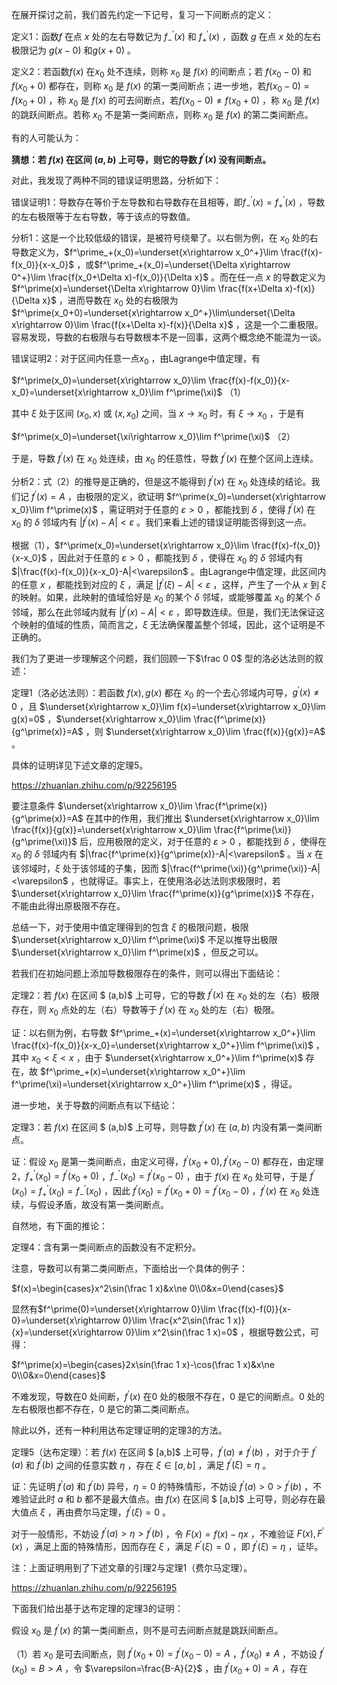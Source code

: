 在展开探讨之前，我们首先约定一下记号，复习一下间断点的定义：

定义1：函数$f$ 在点 $x$ 处的左右导数记为 $f^\prime_-(x)$ 和 $f^\prime_+(x)$ ，函数 $g$ 在点 $x$ 处的左右极限记为 $g(x-0)$ 和$g(x+0)$ 。

定义2：若函数$f(x)$ 在$x_0$ 处不连续，则称 $x_0$ 是 $f(x)$ 的间断点；若 $f(x_0-0)$ 和$f(x_0+0)$ 都存在，则称 $x_0$ 是 $f(x)$ 的第一类间断点；进一步地，若$f(x_0-0)=f(x_0+0)$ ，称 $x_0$ 是 $f(x)$ 的可去间断点，若$f(x_0-0)\ne f(x_0+0)$ ，称 $x_0$ 是 $f(x)$ 的跳跃间断点。若称 $x_0$ 不是第一类间断点，则称 $x_0$ 是 $f(x)$ 的第二类间断点。

有的人可能认为：

**猜想：若 $f(x)$ 在区间 $(a,b)$ 上可导，则它的导数 $f^\prime(x)$ 没有间断点。**

对此，我发现了两种不同的错误证明思路，分析如下：

错误证明1：导数存在等价于左导数和右导数存在且相等，即$f^\prime_-(x)=f^\prime_+(x)$ ，导数的左右极限等于左右导数，等于该点的导数值。

分析1：这是一个比较低级的错误，是被符号绕晕了。以右侧为例，在 $x_0$ 处的右导数定义为，$f^\prime_+(x_0)=\underset{x\rightarrow x_0^+}\lim \frac{f(x)-f(x_0)}{x-x_0}$ ，或$f^\prime_+(x_0)=\underset{\Delta x\rightarrow 0^+}\lim \frac{f(x_0+\Delta x)-f(x_0)}{\Delta x}$ 。而在任一点 $x$ 的导数定义为 $f^\prime(x)=\underset{\Delta x\rightarrow 0}\lim \frac{f(x+\Delta x)-f(x)}{\Delta x}$ ，进而导数在 $x_0$ 处的右极限为$f^\prime(x_0+0)=\underset{x\rightarrow x_0^+}\lim\underset{\Delta x\rightarrow 0}\lim \frac{f(x+\Delta x)-f(x)}{\Delta x}$ ，这是一个二重极限。容易发现，导数的右极限与右导数根本不是一回事，这两个概念绝不能混为一谈。

错误证明2：对于区间内任意一点$x_0$ ，由Lagrange中值定理，有

 $f^\prime(x_0)=\underset{x\rightarrow x_0}\lim \frac{f(x)-f(x_0)}{x-x_0}=\underset{x\rightarrow x_0}\lim f^\prime(\xi)$          （1）

其中 $\xi$ 处于区间 $(x_0,x)$ 或 $(x,x_0)$ 之间，当 $x\rightarrow x_0$ 时，有 $\xi\rightarrow x_0$ ，于是有

$f^\prime(x_0)=\underset{\xi\rightarrow x_0}\lim f^\prime(\xi)$                                           （2）

于是，导数 $f^\prime(x)$ 在 $x_0$ 处连续，由 $x_0$ 的任意性，导数 $f^\prime(x)$ 在整个区间上连续。

分析2：式（2）的推导是正确的，但是这不能得到 $f^\prime(x)$ 在 $x_0$ 处连续的结论。我们记 $f^\prime(x)=A$ ，由极限的定义，欲证明 $f^\prime(x_0)=\underset{x\rightarrow x_0}\lim f^\prime(x)$ ，需证明对于任意的 $\varepsilon>0$ ，都能找到 $\delta$ ，使得 $f^\prime(x)$ 在 $x_0$ 的 $\delta$ 邻域内有 $|f^\prime(x)-A|<\varepsilon$ 。我们来看上述的错误证明能否得到这一点。

根据（1），$f^\prime(x_0)=\underset{x\rightarrow x_0}\lim \frac{f(x)-f(x_0)}{x-x_0}$ ，因此对于任意的 $\varepsilon>0$ ，都能找到 $\delta$ ，使得在 $x_0$ 的 $\delta$ 邻域内有 $|\frac{f(x)-f(x_0)}{x-x_0}-A|<\varepsilon$ 。由Lagrange中值定理，此区间内的任意 $x$ ，都能找到对应的 $\xi$ ，满足 $|f^\prime(\xi)-A|<\varepsilon$ ，这样，产生了一个从 $x$ 到 $\xi$ 的映射。如果，此映射的值域恰好是 $x_0$ 的某个 $\delta$ 邻域，或能够覆盖 $x_0$ 的某个 $\delta$ 邻域，那么在此邻域内就有 $|f^\prime(x)-A|<\varepsilon$ ，即导数连续。但是，我们无法保证这个映射的值域的性质，简而言之，$\xi$ 无法确保覆盖整个邻域，因此，这个证明是不正确的。

我们为了更进一步理解这个问题，我们回顾一下$\frac 0 0$ 型的洛必达法则的叙述：

定理1（洛必达法则）：若函数 $f(x),g(x)$ 都在 $x_0$ 的一个去心邻域内可导，$g^\prime(x)\ne 0$ ，且 $\underset{x\rightarrow x_0}\lim f(x)=\underset{x\rightarrow x_0}\lim g(x)=0$ ，$\underset{x\rightarrow x_0}\lim \frac{f^\prime(x)}{g^\prime(x)}=A$ ，则 $\underset{x\rightarrow x_0}\lim \frac{f(x)}{g(x)}=A$ 。

具体的证明详见下述文章的定理5。

https://zhuanlan.zhihu.com/p/92256195

要注意条件 $\underset{x\rightarrow x_0}\lim \frac{f^\prime(x)}{g^\prime(x)}=A$ 在其中的作用，我们推出 $\underset{x\rightarrow x_0}\lim \frac{f(x)}{g(x)}=\underset{x\rightarrow x_0}\lim \frac{f^\prime(\xi)}{g^\prime(\xi)}$ 后，应用极限的定义，对于任意的 $\varepsilon>0$ ，都能找到 $\delta$ ，使得在 $x_0$ 的 $\delta$ 邻域内有 $|\frac{f^\prime(x)}{g^\prime(x)}-A|<\varepsilon$ 。当 $x$ 在该邻域时，$\xi$ 处于该邻域的子集，因而 $|\frac{f^\prime(\xi)}{g^\prime(\xi)}-A|<\varepsilon$ ，也就得证。事实上，在使用洛必达法则求极限时，若 $\underset{x\rightarrow x_0}\lim \frac{f^\prime(x)}{g^\prime(x)}$ 不存在，不能由此得出原极限不存在。

总结一下，对于使用中值定理得到的包含 $\xi$ 的极限问题，极限 $\underset{x\rightarrow x_0}\lim f^\prime(\xi)$ 不足以推导出极限 $\underset{x\rightarrow x_0}\lim f^\prime(x)$ ，但反之可以。

若我们在初始问题上添加导数极限存在的条件，则可以得出下面结论：

定理2：若 $f(x)$ 在区间 $ (a,b)$ 上可导，它的导数 $f^\prime(x)$ 在 $x_0$ 处的左（右）极限存在，则 $x_0$ 点处的左（右）导数等于 $f^\prime(x)$ 在 $x_0$ 处的左（右）极限。

证：以右侧为例，右导数 $f^\prime_+(x)=\underset{x\rightarrow x_0^+}\lim \frac{f(x)-f(x_0)}{x-x_0}=\underset{x\rightarrow x_0^+}\lim f^\prime(\xi)$ ，其中 $x_0<\xi<x$ ，由于 $\underset{x\rightarrow x_0^+}\lim f^\prime(x)$ 存在，故 $f^\prime_+(x)=\underset{x\rightarrow x_0^+}\lim f^\prime(\xi)=\underset{x\rightarrow x_0^+}\lim f^\prime(x)$ ，得证。

进一步地，关于导数的间断点有以下结论： 

定理3：若 $f(x)$ 在区间 $ (a,b)$ 上可导，则导数 $f^\prime(x)$ 在 $(a,b)$ 内没有第一类间断点。

证：假设 $x_0$ 是第一类间断点，由定义可得，$f^\prime(x_0+0), f^\prime(x_0-0)$ 都存在，由定理2，$f^\prime_+(x_0)=f^\prime(x_0+0)$ ，$f^\prime_-(x_0)=f^\prime(x_0-0)$ ，由于 $f(x)$ 在 $x_0$ 处可导，于是 $f^\prime(x_0)=f^\prime_+(x_0)=f^\prime_-(x_0)$ ，因此 $f^\prime(x_0)=f^\prime(x_0+0)=f^\prime(x_0-0)$ ，$f^\prime(x)$ 在 $x_0$ 处连续，与假设矛盾，故没有第一类间断点。

自然地，有下面的推论：

定理4：含有第一类间断点的函数没有不定积分。

注意，导数可以有第二类间断点，下面给出一个具体的例子：

$f(x)=\begin{cases}x^2\sin(\frac 1 x)&x\ne 0\\0&x=0\end{cases}$

显然有$f^\prime(0)=\underset{x\rightarrow 0}\lim \frac{f(x)-f(0)}{x-0}=\underset{x\rightarrow 0}\lim \frac{x^2\sin(\frac 1 x)}{x}=\underset{x\rightarrow 0}\lim x^2\sin(\frac 1 x)=0$ ，根据导数公式，可得：

$f^\prime(x)=\begin{cases}2x\sin(\frac 1 x)-\cos(\frac 1 x)&x\ne 0\\0&x=0\end{cases}$

不难发现，导数在$0$ 处间断，$f^\prime(x)$ 在$0$ 处的极限不存在，$0$ 是它的间断点。$0$ 处的左右极限也都不存在，$0$ 是它的第二类间断点。



除此以外，还有一种利用达布定理证明的定理3的方法。

定理5（达布定理）：若 $f(x)$ 在区间 $ [a,b]$ 上可导，$f^\prime(a)\ne f^\prime(b)$ ，对于介于 $f^\prime(a)$ 和 $f^\prime(b)$ 之间的任意实数 $\eta$ ，存在 $\xi\in [a,b]$ ，满足 $f^\prime(\xi)=\eta$ 。

证：先证明 $f^\prime(a)$ 和 $f^\prime(b)$ 异号，$\eta=0$ 的特殊情形，不妨设 $f^\prime(a)>0>f^\prime(b)$ ，不难验证此时 $a$ 和 $b$ 都不是最大值点。由 $f(x)$ 在区间 $ [a,b]$ 上可导，则必存在最大值点 $\xi$ ，再由费尔马定理，$f^\prime(\xi)=0$ 。

对于一般情形，不妨设 $f^\prime(a)>\eta>f^\prime(b)$ ，令 $F(x)=f(x)-\eta x$ ，不难验证 $F(x),F^\prime(x)$ ，满足上面的特殊情形，因而存在 $\xi$ ，满足 $F^\prime(\xi)=0$ ，即 $f^\prime(\xi)=\eta$ ，证毕。

注：上面证明用到了下述文章的引理2与定理1（费尔马定理）。

https://zhuanlan.zhihu.com/p/92256195



下面我们给出基于达布定理的定理3的证明：

假设 $x_0$ 是 $f^\prime(x)$ 的第一类间断点，则不是可去间断点就是跳跃间断点。

（1）若 $x_0$ 是可去间断点，则 $f^\prime(x_0+0)=f^\prime(x_0-0)=A$ ，$f^\prime(x_0)\ne A$ ，不妨设 $f^\prime(x_0)=B>A$ ，令 $\varepsilon=\frac{B-A}{2}$ ，由 $f^\prime(x_0+0)=A$ ，存在

